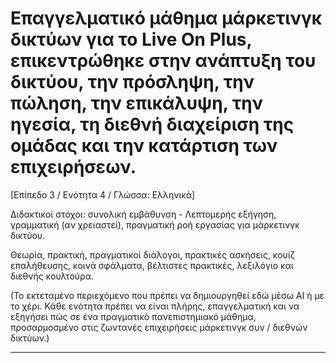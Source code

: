 # Επαγγελματικό μάθημα μάρκετινγκ δικτύων για το Live On Plus, επικεντρώθηκε στην ανάπτυξη του δικτύου, την πρόσληψη, την πώληση, την επικάλυψη, την ηγεσία, τη διεθνή διαχείριση της ομάδας και την κατάρτιση των επιχειρήσεων.


[Επίπεδο 3 / Ενότητα 4 / Γλώσσα: Ελληνικά]

Διδακτικοί στόχοι: συνολική εμβάθυνση - Λεπτομερής εξήγηση, γραμματική (αν χρειαστεί), πραγματική ροή εργασίας για μάρκετινγκ δικτύου.

Θεωρία, πρακτική, πραγματικοί διάλογοι, πρακτικές ασκήσεις, κουίζ επαλήθευσης, κοινά σφάλματα, βέλτιστες πρακτικές, λεξιλόγιο και διεθνής κουλτούρα.


(Το εκτεταμένο περιεχόμενο που πρέπει να δημιουργηθεί εδώ μέσω AI ή με το χέρι. Κάθε ενότητα πρέπει να είναι πλήρης, επαγγελματική και να εξηγήσει πώς σε ένα πραγματικό πανεπιστημιακό μάθημα, προσαρμοσμένο στις ζωντανές επιχειρήσεις μάρκετινγκ συν / διεθνών δικτύων.)

---
